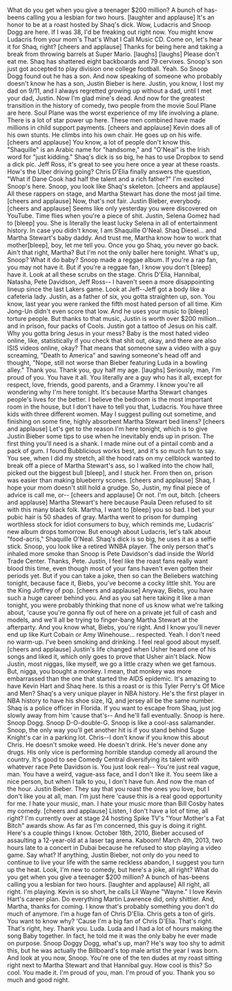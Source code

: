 What do you get when you give a teenager $200 million? A bunch of has-beens calling you a lesbian for two hours. [laughter and applause] It's an honor to be at a roast hosted by Shaq's dick. Wow, Ludacris and Snoop Dogg are here. If I was 38, I'd be freaking out right now. You might know Ludacris from your mom's That's What I Call Music CD. Come on, let's hear it for Shaq, right? [cheers and applause] Thanks for being here and taking a break from throwing barrels at Super Mario. [laughs] [laughs] Please don't eat me. Shaq has shattered eight backboards and 79 cervixes. Snoop's son just got accepted to play division one college football. Yeah. So Snoop Dogg found out he has a son. And now speaking of someone who probably doesn't know he has a son, Justin Bieber is here. Justin, you know, I lost my dad on 9/11, and I always regretted growing up without a dad, until I met your dad, Justin. Now I'm glad mine's dead. And now for the greatest transition in the history of comedy, two people from the movie Soul Plane are here. Soul Plane was the worst experience of my life involving a plane. There is a lot of star power up here. These men combined have made millions in child support payments. [cheers and applause] Kevin does all of his own stunts. He climbs into his own chair. He goes up on his wife. [cheers and applause] You know, a lot of people don't know this. "Shaquille" is an Arabic name for "handsome," and "O'Neal" is the Irish word for "just kidding." Shaq's dick is so big, he has to use Dropbox to send a dick pic. Jeff Ross, it's great to see you here once a year at these roasts. How's the Uber driving going? Chris D'Elia finally answers the question, "What if Dane Cook had half the talent and a rich father?" I'm excited Snoop's here. Snoop, you look like Shaq's skeleton. [cheers and applause] All these rappers on stage, and Martha Stewart has done the most jail time. [cheers and applause] Now, that's not fair. Justin Bieber, everybody. [cheers and applause] Seems like only yesterday you were discovered on YouTube. Time flies when you're a piece of shit. Justin, Selena Gomez had to [bleep] you. She is literally the least lucky Selena in all of entertainment history. In case you didn't know, I am Shaquille O'Neal. Shaq Diesel... and Martha Stewart's baby daddy. And trust me, Martha know how to work that mother[bleep], boy, let me tell you. Once you go Shaq, you never go back. Ain't that right, Martha? But I'm not the only baller here tonight. What's up, Snoop? What it do baby? Snoop made a reggae album. If you're a rap fan, you may not have it. But if you're a reggae fan, I know you don't [bleep] have it. Look at all these scrubs on the stage. Chris D'Elia, Hannibal, Natasha, Pete Davidson, Jeff Ross-- I haven't seen a more disappointing lineup since the last Lakers game. Look at Jeff--Jeff got a body like a cafeteria lady. Justin, as a father of six, you gotta straighten up, son. You know, last year you were ranked the fifth most hated person of all time. Kim Jong-Un didn't even score that low. And he uses your music to [bleep] torture people. But thanks to that music, Justin is worth over $200 million... and in prison, four packs of Cools. Justin got a tattoo of Jesus on his calf. Why you gotta bring Jesus in your mess? Baby is the most hated video online, like, statistically if you check that shit out, okay, and there are also ISIS videos online, okay? That means that someone saw a video with a guy screaming, "Death to America" and sawing someone's head off and thought, "Nope, still not worse than Bieber featuring Luda in a bowling alley." Thank you. Thank you, guy half my age. [laughs] Seriously, man, I'm proud of you. You have it all. You literally are a guy who has it all, except for respect, love, friends, good parents, and a Grammy. I know you're all wondering why I'm here tonight. It's because Martha Stewart changes people's lives for the better. I believe the bedroom is the most important room in the house, but I don't have to tell you that, Ludacris. You have three kids with three different women. May I suggest pulling out sometime, and finishing on some fine, highly absorbent Martha Stewart bed linens? [cheers and applause] Let's get to the reason I'm here tonight, which is to give Justin Bieber some tips to use when he inevitably ends up in prison. The first thing you'll need is a shank. I made mine out of a pintail comb and a pack of gum. I found Bubblicious works best, and it's so much fun to say. You see, when I did my stretch, all the hood rats on my cellblock wanted to break off a piece of Martha Stewart's ass, so I walked into the chow hall, picked out the biggest bull [bleep], and I stuck her. From then on, prison was easier than making blueberry scones. [cheers and applause] Shaq, I hope your mom doesn't still hold a grudge. So, Justin, my final piece of advice is call me, or-- [cheers and applause] Or not. I'm out, bitch. [cheers and applause] Martha Stewart's here because Paula Deen refused to sit with this many black folk. Martha, I want to [bleep] you so bad. I bet your pubic hair is 50 shades of gray. Martha went to prison for dumping worthless stock for idiot consumers to buy, which reminds me, Ludacris' new album drops tomorrow. But enough about Ludacris, let's talk about "food-acris," Shaquille O'Neal. Shaq's dick is so big, he uses it as a selfie stick. Snoop, you look like a retired WNBA player. The only person that's inhaled more smoke than Snoop is Pete Davidson's dad inside the World Trade Center. Thanks, Pete. Justin, I feel like the roast fans really want blood this time, even though most of your fans haven't even gotten their periods yet. But if you can take a joke, then so can the Beliebers watching tonight, because face it, Biebs, you've become a cocky little shit. You are the King Joffrey of pop. [cheers and applause] Anyway, Biebs, you have such a huge career behind you. And as you sat here taking it like a man tonight, you were probably thinking that none of us know what we're talking about, 'cause you're gonna fly out of here on a private jet full of cash and models, and we'll all be trying to finger-bang Martha Stewart at the afterparty. And you know what, Biebs, you're right. And I know you'll never end up like Kurt Cobain or Amy Winehouse... respected. Yeah. I don't need no warm-up. I've been smoking and drinking. I feel real good about myself. [cheers and applause] Justin's life changed when Usher heard one of his songs and liked it, which only goes to prove that Usher ain't black. Now Justin, most niggas, like myself, we go a little crazy when we get famous. But, nigga, you bought a monkey. I mean, that monkey was more embarrassed than the one that started the AIDS epidemic. It's amazing to have Kevin Hart and Shaq here. Is this a roast or is this Tyler Perry's Of Mice and Men? Shaq's a very unique player in NBA history. He's the first player in NBA history to have his shoe size, IQ, and jersey all be the same number. Shaq is a police officer in Florida. If you want to escape from Shaq, just jog slowly away from him 'cause that's-- And he'll fall eventually. Snoop is here. Snoop Dogg. Snoop D-O-double-G. Snoop is like a cool-ass salamander. Snoop, the only way you'll get another hit is if you stand behind Suge Knight's car in a parking lot. Chris--I don't know if you know this about Chris. He doesn't smoke weed. He doesn't drink. He's never done any drugs. His only vice is performing horrible standup comedy all around the country. It's good to see Comedy Central diversifying its talent with whatever race Pete Davidson is. You just look real-- You're just real vague, man. You have a weird, vague-ass face, and I don't like it. You seem like a nice person, but when I talk to you, I don't have fun. And now the man of the hour. Justin Bieber. They say that you roast the ones you love, but I don't like you at all, man. I'm just here 'cause this is a real good opportunity for me. I hate your music, man. I hate your music more than Bill Cosby hates my comedy. [cheers and applause] Listen, I don't have a lot of time, all right? I'm currently over at stage 24 hosting Spike TV's "Your Mother's a Fat Bitch" awards show. As far as I'm concerned, this guy is doing it right. Here's a couple things I know. October 18th, 2010, Bieber accused of assaulting a 12-year-old at a laser tag arena. Kaboom! March 4th, 2013, two hours late to a concert in Dubai because he refused to stop playing a video game. Say what? If anything, Justin Bieber, not only do you need to continue to live your life with the same reckless abandon, I suggest you turn up the heat. Look, I'm new to comedy, but here's a joke, all right? What do you get when you give a teenager $200 million? A bunch of has-beens calling you a lesbian for two hours. [laughter and applause] All right, all right. I'm playing. Kevin is so short, he calls Lil Wayne "Wayne." I love Kevin Hart's career plan. Do everything Martin Lawrence did, only shittier. And, Martha, thanks for coming. I know that's probably something you don't do much of anymore. I'm a huge fan of Chris D'Elia. Chris gets a ton of girls. You want to know why? 'Cause I'm a big fan of Chris D'Elia. That's right. That's right, hey. Thank you. Luda. Luda and I had a lot of hours making the song Baby together. In fact, he told me it was the only baby he ever made on purpose. Snoop Doggy Dogg, what's up, man? He's way too shy to admit this, but he was actually the Billboard's top male artist the year I was born. And look at you now, Snoop. You're one of the ten dudes at my roast sitting right next to Martha Stewart and that Hannibal guy. How cool is this? So cool. You made it. I'm proud of you, man. I'm proud of you. Thank you so much and good night.